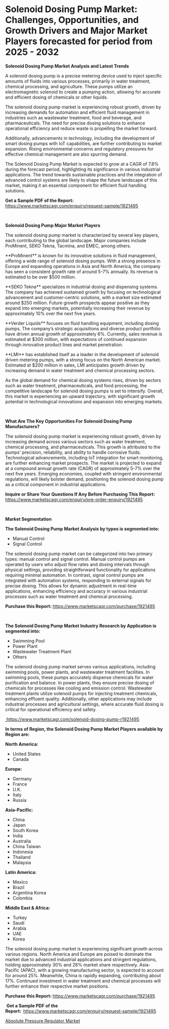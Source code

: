 <p><h1>Solenoid Dosing Pump Market: Challenges, Opportunities, and Growth Drivers and Major Market Players forecasted for period from 2025 - 2032</h1></p><p><strong>Solenoid Dosing Pump Market Analysis and Latest Trends</strong></p>
<p><p>A solenoid dosing pump is a precise metering device used to inject specific amounts of fluids into various processes, primarily in water treatment, chemical processing, and agriculture. These pumps utilize an electromagnetic solenoid to create a pumping action, allowing for accurate and efficient dosing of chemicals or other liquids. </p><p>The solenoid dosing pump market is experiencing robust growth, driven by increasing demands for automation and efficient fluid management in industries such as wastewater treatment, food and beverage, and pharmaceuticals. The need for precise dosing solutions to enhance operational efficiency and reduce waste is propelling the market forward. </p><p>Additionally, advancements in technology, including the development of smart dosing pumps with IoT capabilities, are further contributing to market expansion. Rising environmental concerns and regulatory pressures for effective chemical management are also spurring demand. </p><p>The Solenoid Dosing Pump Market is expected to grow at a CAGR of 7.8% during the forecast period, highlighting its significance in various industrial applications. The trend towards sustainable practices and the integration of advanced control systems are likely to shape the future landscape of this market, making it an essential component for efficient fluid handling solutions.</p></p>
<p><strong>Get a Sample PDF of the Report:&nbsp;</strong> <a href="https://www.marketscagr.com/enquiry/request-sample/1921495?utm_campaign=2561&utm_medium=2&utm_source=Github&utm_content=ia&utm_term=20022025&utm_id=solenoid-dosing-pump">https://www.marketscagr.com/enquiry/request-sample/1921495</a></p>
<p>&nbsp;</p>
<p><strong>Solenoid Dosing Pump Major Market Players</strong></p>
<p><p>The solenoid dosing pump market is characterized by several key players, each contributing to the global landscape. Major companies include ProMinent, SEKO Tekna, Tacmina, and EMEC, among others. </p><p>**ProMinent** is known for its innovative solutions in fluid management, offering a wide range of solenoid dosing pumps. With a strong presence in Europe and expanding operations in Asia and North America, the company has seen a consistent growth rate of around 5-7% annually. Its revenue is estimated to be over $500 million.</p><p>**SEKO Tekna** specializes in industrial dosing and dispensing systems. The company has achieved sustained growth by focusing on technological advancement and customer-centric solutions, with a market size estimated around $250 million. Future growth prospects appear positive as they expand into emerging markets, potentially increasing their revenue by approximately 10% over the next five years.</p><p>**Verder Liquids** focuses on fluid handling equipment, including dosing pumps. The company’s strategic acquisitions and diverse product portfolio have driven annual growth of approximately 6%. Currently, sales revenue is estimated at $300 million, with expectations of continued expansion through innovative product lines and market penetration.</p><p>**LMI** has established itself as a leader in the development of solenoid driven metering pumps, with a strong focus on the North American market. Estimated at $200 million in sales, LMI anticipates growth driven by increasing demand in water treatment and chemical processing sectors.</p><p>As the global demand for chemical dosing systems rises, driven by sectors such as water treatment, pharmaceuticals, and food processing, the competitive landscape for solenoid dosing pumps is set to intensify. Overall, this market is experiencing an upward trajectory, with significant growth potential in technological innovations and expansion into emerging markets.</p></p>
<p>&nbsp;</p>
<p><strong>What Are The Key Opportunities For Solenoid Dosing Pump Manufacturers?</strong></p>
<p><p>The solenoid dosing pump market is experiencing robust growth, driven by increasing demand across various sectors such as water treatment, chemical processing, and pharmaceuticals. This growth is attributed to the pumps' precision, reliability, and ability to handle corrosive fluids. Technological advancements, including IoT integration for smart monitoring, are further enhancing market prospects. The market is projected to expand at a compound annual growth rate (CAGR) of approximately 5-7% over the next five years. Emerging economies, coupled with stringent environmental regulations, will likely bolster demand, positioning the solenoid dosing pump as a critical component in industrial applications.</p></p>
<p><strong>Inquire or Share Your Questions If Any Before Purchasing This Report:</strong> <a href="https://www.marketscagr.com/enquiry/pre-order-enquiry/1921495?utm_campaign=2561&utm_medium=2&utm_source=Github&utm_content=ia&utm_term=20022025&utm_id=solenoid-dosing-pump">https://www.marketscagr.com/enquiry/pre-order-enquiry/1921495</a></p>
<p>&nbsp;</p>
<p><strong>Market Segmentation</strong></p>
<p><strong>The Solenoid Dosing Pump Market Analysis by types is segmented into:</strong></p>
<p><ul><li>Manual Control</li><li>Signal Control</li></ul></p>
<p><p>The solenoid dosing pump market can be categorized into two primary types: manual control and signal control. Manual control pumps are operated by users who adjust flow rates and dosing intervals through physical settings, providing straightforward functionality for applications requiring minimal automation. In contrast, signal control pumps are integrated with automation systems, responding to external signals for precise dosing. This allows for dynamic adjustment in real-time applications, enhancing efficiency and accuracy in various industrial processes such as water treatment and chemical processing.</p></p>
<p><strong>Purchase this Report:&nbsp;</strong><a href="https://www.marketscagr.com/purchase/1921495?utm_campaign=2561&utm_medium=2&utm_source=Github&utm_content=ia&utm_term=20022025&utm_id=solenoid-dosing-pump">https://www.marketscagr.com/purchase/1921495</a></p>
<p>&nbsp;</p>
<p><strong>The Solenoid Dosing Pump Market Industry Research by Application is segmented into:</strong></p>
<p><ul><li>Swimming Pool</li><li>Power Plant</li><li>Wastewater Treatment Plant</li><li>Others</li></ul></p>
<p><p>The solenoid dosing pump market serves various applications, including swimming pools, power plants, and wastewater treatment facilities. In swimming pools, these pumps accurately dispense chemicals for water purification and balance. In power plants, they ensure precise dosing of chemicals for processes like cooling and emission control. Wastewater treatment plants utilize solenoid pumps for injecting treatment chemicals, enhancing effluent quality. Additionally, other applications may include industrial processes and agricultural settings, where accurate fluid dosing is critical for operational efficiency and safety.</p></p>
<p><a href="https://www.marketscagr.com/solenoid-dosing-pump-r1921495?utm_campaign=2561&utm_medium=2&utm_source=Github&utm_content=ia&utm_term=20022025&utm_id=solenoid-dosing-pump">&nbsp;https://www.marketscagr.com/solenoid-dosing-pump-r1921495</a></p>
<p><strong>In terms of Region, the Solenoid Dosing Pump Market Players available by Region are:</strong></p>
<p>
    <p> <strong> North America: </strong>
        <ul>
            <li>United States</li>
            <li>Canada</li>
        </ul>
        </p> 
    <p> <strong> Europe: </strong>
        <ul>
            <li>Germany</li>
            <li>France</li>
            <li>U.K.</li>
            <li>Italy</li>
            <li>Russia</li>
        </ul>
        </p> 
    <p> <strong> Asia-Pacific: </strong>
        <ul>
            <li>China</li>
            <li>Japan</li>
            <li>South Korea</li>
            <li>India</li>
            <li>Australia</li>
            <li>China Taiwan</li>
            <li>Indonesia</li>
            <li>Thailand</li>
            <li>Malaysia</li>
        </ul>
        </p> 
    <p> <strong> Latin America: </strong>
        <ul>
            <li>Mexico</li>
            <li>Brazil</li>
            <li>Argentina Korea</li>
            <li>Colombia</li>
        </ul>
        </p> 
    <p> <strong> Middle East & Africa: </strong>
        <ul>
            <li>Turkey</li>
            <li>Saudi</li>
            <li>Arabia</li>
            <li>UAE</li>
            <li>Korea</li>
        </ul>
    </p>
    </p>
<p><p>The solenoid dosing pump market is experiencing significant growth across various regions. North America and Europe are poised to dominate the market due to advanced industrial applications and stringent regulations, holding approximately 30% and 28% market share respectively. Asia-Pacific (APAC), with a growing manufacturing sector, is expected to account for around 25%. Meanwhile, China is rapidly expanding, contributing about 17%. Continued investment in water treatment and chemical processes will further enhance their respective market positions.</p></p>
<p><strong>Purchase this Report: </strong><a href="https://www.marketscagr.com/purchase/1921495?utm_campaign=2561&utm_medium=2&utm_source=Github&utm_content=ia&utm_term=20022025&utm_id=solenoid-dosing-pump">https://www.marketscagr.com/purchase/1921495</a></p>
<p>&nbsp;<strong>Get a Sample PDF of the Report:&nbsp;&nbsp;</strong><a href="https://www.marketscagr.com/enquiry/request-sample/1921495?utm_campaign=2561&utm_medium=2&utm_source=Github&utm_content=ia&utm_term=20022025&utm_id=solenoid-dosing-pump">https://www.marketscagr.com/enquiry/request-sample/1921495</a></p>
<p><strong></strong></p>
<p><p><a href="https://github.com/barnickclara79/Market-Research-Report-List-1/blob/main/absolute-pressure-regulator-market.md?utm_campaign=2561&utm_medium=2&utm_source=Github&utm_content=ia&utm_term=20022025&utm_id=solenoid-dosing-pump">Absolute Pressure Regulator Market</a></p></p>